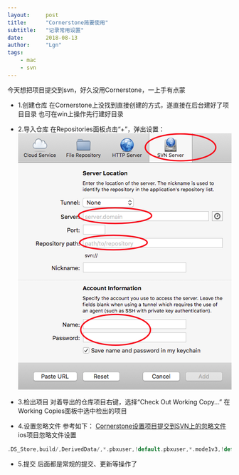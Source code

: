```yaml
---
layout:     post
title:      "Cornerstone简要使用"
subtitle:   "记录常用设置"
date:       2018-08-13
author:     "Lgn"
tags:
    - mac
    - svn
---
```


今天想把项目提交到svn，好久没用Cornerstone，一上手有点蒙

* 1.创建仓库
在Cornerstone上没找到直接创建的方式，遂直接在后台建好了项目目录
也可在win上操作先行建好目录

* 2.导入仓库
在Repositories面板点击“+”，弹出设置：
![img](/img/in-post/svn_setting.png)

* 3.检出项目
对着导出的仓库项目右键，选择“Check Out Working Copy...”
在Working Copies面板中选中检出的项目

* 4.设置忽略文件
参考如下：
[Cornerstone设置项目提交到SVN上的忽略文件](https://www.jianshu.com/p/d662ca680c3d)
ios项目忽略文件设置
```swift
.DS_Store,build/,DerivedData/,*.pbxuser,!default.pbxuser,*.mode1v3,!default.mode1v3,*.mode2v3,!default.mode2v3,*.perspectivev3,!default.perspectivev3,xcuserdata/,*.moved-aside,*.xccheckout,*.xcscmblueprint,*.hmap,*.ipa,*.dSYM.zip,*.dSYM,timeline.xctimeline,playground.xcworkspace,.build/,Pods/
```

* 5.提交
后面都是常规的提交、更新等操作了